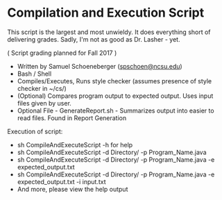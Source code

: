 
# Compilation and Execution Script
This script is the largest and most unwieldy.  It does everything short of delivering grades.  Sadly, I'm not as good as Dr. Lasher - yet.

( Script grading planned for Fall 2017 )

* Written by Samuel Schoeneberger (spschoen@ncsu.edu)
* Bash / Shell
* Compiles/Executes, Runs style checker (assumes presence of style checker in ~/cs/)
* (Optional) Compares program output to expected output.  Uses input files given by user.
* Optional File - GenerateReport.sh - Summarizes output into easier to read files.  Found in Report Generation

Execution of script:
  * sh CompileAndExecuteScript -h for help
  * sh CompileAndExecuteScript -d Directory/ -p Program_Name.java
  * sh CompileAndExecuteScript -d Directory/ -p Program_Name.java -e expected_output.txt
  * sh CompileAndExecuteScript -d Directory/ -p Program_Name.java -e expected_output.txt -i input.txt
  * And more, please view the help output

